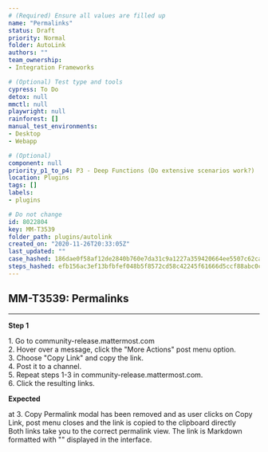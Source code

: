 ```yaml
---
# (Required) Ensure all values are filled up
name: "Permalinks"
status: Draft
priority: Normal
folder: AutoLink
authors: ""
team_ownership: 
- Integration Frameworks

# (Optional) Test type and tools
cypress: To Do
detox: null
mmctl: null
playwright: null
rainforest: []
manual_test_environments: 
- Desktop
- Webapp

# (Optional)
component: null
priority_p1_to_p4: P3 - Deep Functions (Do extensive scenarios work?)
location: Plugins
tags: []
labels: 
- plugins

# Do not change
id: 8022804
key: MM-T3539
folder_path: plugins/autolink
created_on: "2020-11-26T20:33:05Z"
last_updated: ""
case_hashed: 186dae0f58af12de2840b760e7da31c9a1227a359420664ee5507c62ca3f2e6665bf613d7fa9e722e6ab6580747887aa
steps_hashed: efb156ac3ef13bfbfef048b5f8572cd58c42245f61666d5ccf88abc0c93286d67473277cbd52b68084a0f7e58c9226af
---
```


## MM-T3539: Permalinks

---

**Step 1**

1\. Go to community-release.mattermost.com\
2\. Hover over a message, click the "More Actions" post menu option.\
3\. Choose "Copy Link" and copy the link.\
4\. Post it to a channel.\
5\. Repeat steps 1-3 in community-release.mattermost.com.\
6\. Click the resulting links.

**Expected**

at 3. Copy Permalink modal has been removed and as user clicks on Copy Link, post menu closes and the link is copied to the clipboard directly\
Both links take you to the correct permalink view. The link is Markdown formatted with "" displayed in the interface.
